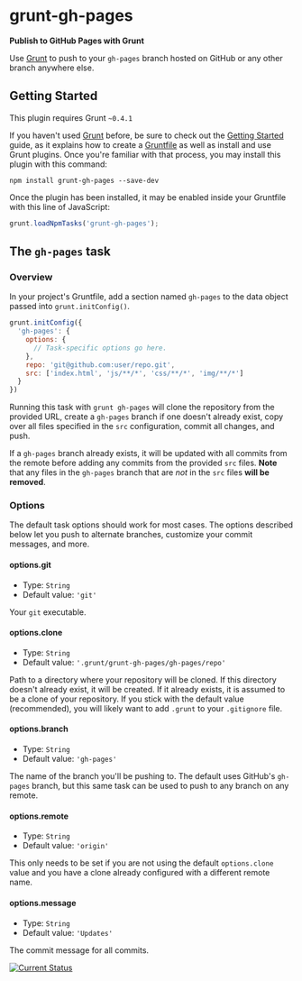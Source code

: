 # grunt-gh-pages
**Publish to GitHub Pages with Grunt**

Use [Grunt](http://gruntjs.com/) to push to your `gh-pages` branch hosted on GitHub or any other branch anywhere else.

## Getting Started
This plugin requires Grunt `~0.4.1`

If you haven't used [Grunt](http://gruntjs.com/) before, be sure to check out the [Getting Started](http://gruntjs.com/getting-started) guide, as it explains how to create a [Gruntfile](http://gruntjs.com/sample-gruntfile) as well as install and use Grunt plugins. Once you're familiar with that process, you may install this plugin with this command:

```shell
npm install grunt-gh-pages --save-dev
```

Once the plugin has been installed, it may be enabled inside your Gruntfile with this line of JavaScript:

```js
grunt.loadNpmTasks('grunt-gh-pages');
```

## The `gh-pages` task

### Overview
In your project's Gruntfile, add a section named `gh-pages` to the data object passed into `grunt.initConfig()`.

```js
grunt.initConfig({
  'gh-pages': {
    options: {
      // Task-specific options go here.
    },
    repo: 'git@github.com:user/repo.git',
    src: ['index.html', 'js/**/*', 'css/**/*', 'img/**/*']
  }
})
```

Running this task with `grunt gh-pages` will clone the repository from the provided URL, create a `gh-pages` branch if one doesn't already exist, copy over all files specified in the `src` configuration, commit all changes, and push.

If a `gh-pages` branch already exists, it will be updated with all commits from the remote before adding any commits from the provided `src` files.  **Note** that any files in the `gh-pages` branch that are *not* in the `src` files **will be removed**.

### Options

The default task options should work for most cases.  The options described below let you push to alternate branches, customize your commit messages, and more.

#### options.git
 * Type: `String`
 * Default value: `'git'`

Your `git` executable.

#### options.clone
 * Type: `String`
 * Default value: `'.grunt/grunt-gh-pages/gh-pages/repo'`

Path to a directory where your repository will be cloned.  If this directory doesn't already exist, it will be created.  If it already exists, it is assumed to be a clone of your repository.  If you stick with the default value (recommended), you will likely want to add `.grunt` to your `.gitignore` file.

#### options.branch
 * Type: `String`
 * Default value: `'gh-pages'`

The name of the branch you'll be pushing to.  The default uses GitHub's `gh-pages` branch, but this same task can be used to push to any branch on any remote.

#### options.remote
 * Type: `String`
 * Default value: `'origin'`

This only needs to be set if you are not using the default `options.clone` value and you have a clone already configured with a different remote name.

#### options.message
 * Type: `String`
 * Default value: `'Updates'`

The commit message for all commits.


[![Current Status](https://secure.travis-ci.org/tschaub/grunt-gh-pages.png?branch=master)](https://travis-ci.org/tschaub/grunt-gh-pages)
